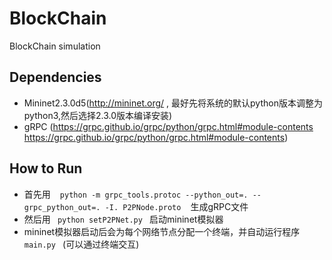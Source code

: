 # BlockChain
BlockChain simulation

## Dependencies 
- Mininet2.3.0d5(http://mininet.org/ , 最好先将系统的默认python版本调整为python3,然后选择2.3.0版本编译安装)
- gRPC (https://grpc.github.io/grpc/python/grpc.html#module-contents  https://grpc.github.io/grpc/python/grpc.html#module-contents)

## How to Run
- 首先用 ` ` `python -m grpc_tools.protoc --python_out=. --grpc_python_out=. -I. P2PNode.proto` ` ` 生成gRPC文件
- 然后用` ` `python setP2PNet.py` ` `启动mininet模拟器
- mininet模拟器启动后会为每个网络节点分配一个终端，并自动运行程序` ` `main.py` ` `(可以通过终端交互)
